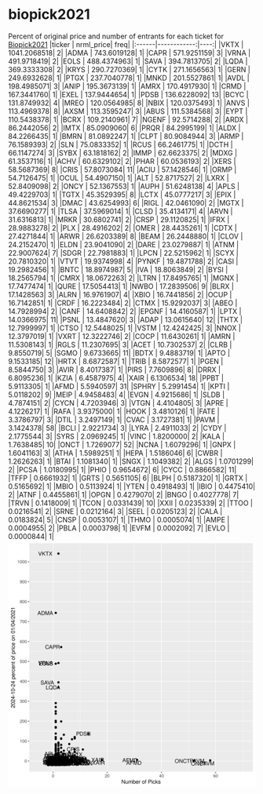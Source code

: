 # biopick2021
Percent of original price and number of entrants for each ticket for [Biopick2021](https://twitter.com/hashtag/Biopick2021)
|ticker |   nrml_price| freq|
|:------|------------:|----:|
|VKTX   | 1041.2068518|    2|
|ADMA   |  743.6019128|    1|
|CAPR   |  571.9251159|    3|
|VRNA   |  491.9718419|    2|
|EOLS   |  488.4374963|    1|
|SAVA   |  394.7813705|    2|
|LQDA   |  369.3333308|    2|
|KRYS   |  290.7270369|    1|
|CYTK   |  271.1656563|    1|
|GERN   |  249.6932628|    1|
|PTGX   |  237.7040778|    1|
|MNKD   |  201.5527861|    1|
|AVDL   |  198.4985071|    3|
|ANIP   |  195.3673139|    1|
|AMRX   |  170.4917930|    1|
|CRMD   |  167.3441760|    1|
|EXEL   |  137.9444654|    1|
|PDSB   |  136.6228092|   13|
|BCYC   |  131.8749932|    4|
|MREO   |  120.0564985|    8|
|NBIX   |  120.0375493|    1|
|ANVS   |  113.4969378|    8|
|AXSM   |  113.3595247|    3|
|ABUS   |  111.5384568|    3|
|EYPT   |  110.5438378|    1|
|BCRX   |  109.2140961|    7|
|NGENF  |   92.5714288|    2|
|ARDX   |   86.2442056|    2|
|IMTX   |   85.0909060|    6|
|PRQR   |   84.2995199|    1|
|ALDX   |   84.2266435|    1|
|BMRN   |   81.0892247|    1|
|CLPT   |   80.9084944|    3|
|ARMP   |   76.1589393|    2|
|SLN    |   75.0833352|    1|
|RCUS   |   66.2461775|    1|
|DCTH   |   66.1147274|    3|
|SYBX   |   63.1818162|    2|
|IMMP   |   62.6623375|    2|
|MDXG   |   61.3537116|    1|
|ACHV   |   60.6329102|    2|
|PHAR   |   60.0536193|    2|
|XERS   |   58.5687369|    8|
|CRIS   |   57.8073084|   11|
|ACIU   |   57.1428546|    1|
|ORMP   |   54.7126475|    1|
|OCUL   |   54.4907150|    1|
|ALT    |   52.8717527|    2|
|LXRX   |   52.8409098|    2|
|ONCY   |   52.1367553|    1|
|AUPH   |   51.6248138|    4|
|APLS   |   49.4229703|    1|
|TGTX   |   45.3529395|    8|
|LCTX   |   45.0777217|    3|
|EPIX   |   44.8621534|    3|
|DMAC   |   43.6254993|    6|
|RIGL   |   42.0461090|    2|
|MGTX   |   37.6690277|    1|
|TLSA   |   37.5969014|    1|
|CLSD   |   35.4134171|    4|
|ARVN   |   31.6316813|    1|
|MRKR   |   30.6802741|    2|
|CRSP   |   29.1120825|    1|
|IFRX   |   28.9883278|    2|
|PLX    |   28.4916202|    2|
|OMER   |   28.4435261|    1|
|CDTX   |   27.4271844|    1|
|ARWR   |   26.6203389|    8|
|BEAM   |   26.2448880|    1|
|CLOV   |   24.2152470|    1|
|ELDN   |   23.9041090|    2|
|DARE   |   23.0279887|    1|
|ATNM   |   22.9007624|    7|
|SDGR   |   22.7981883|    1|
|LPCN   |   22.5215962|    1|
|SCYX   |   20.7810320|    1|
|VTVT   |   19.9374998|    4|
|PYNKF  |   19.4871788|    2|
|CASI   |   19.2982456|    1|
|BNTC   |   18.8974987|    5|
|IVA    |   18.8063849|    2|
|BYSI   |   18.2565794|    1|
|CMRX   |   18.0672263|    2|
|LTRN   |   17.8495765|    1|
|MGNX   |   17.7477474|    1|
|QURE   |   17.5054413|    1|
|NWBO   |   17.2839506|    9|
|BLRX   |   17.1428563|    3|
|ALRN   |   16.9761907|    4|
|XBIO   |   16.7441856|    2|
|OCUP   |   16.7142851|    1|
|CRDF   |   16.2223484|    2|
|CTMX   |   15.9292037|    3|
|ABEO   |   14.7928994|    2|
|CANF   |   14.6408842|    2|
|EPGNF  |   14.4160587|    1|
|LPTX   |   14.0366975|   11|
|PSNL   |   13.4847620|    3|
|ADAP   |   13.0615640|   12|
|THTX   |   12.7999997|    1|
|CTSO   |   12.5448025|    1|
|VSTM   |   12.4242425|    3|
|NNOX   |   12.3797019|    1|
|VXRT   |   12.3222746|    2|
|COCP   |   11.6430261|    1|
|AMRN   |   11.5308143|    1|
|RGLS   |   11.2307695|    3|
|ACET   |   10.7302537|    2|
|CLRB   |    9.8550719|    5|
|SGMO   |    9.6733665|   11|
|BDTX   |    9.4883719|    1|
|APTO   |    9.1533185|   12|
|HRTX   |    8.6872587|    1|
|TRIB   |    8.5872577|    1|
|PGEN   |    8.5844750|    3|
|AVIR   |    8.4017387|    1|
|PIRS   |    7.7609896|    8|
|DRRX   |    6.8095236|    1|
|KZIA   |    6.4587975|    4|
|XAIR   |    6.1306534|   18|
|PPBT   |    5.9113305|    1|
|AFMD   |    5.5940597|   31|
|SPHRY  |    5.2991454|    1|
|KPTI   |    5.0118202|    9|
|MEIP   |    4.9458483|    4|
|EVGN   |    4.9215686|    1|
|SLDB   |    4.7874151|    2|
|CYCN   |    4.7203946|    3|
|VTGN   |    4.4104805|    3|
|APRE   |    4.1226217|    1|
|RAFA   |    3.9375000|    1|
|HOOK   |    3.4810126|    1|
|FATE   |    3.3786797|    3|
|DTIL   |    3.2497149|    1|
|CVAC   |    3.1727381|    1|
|PAVM   |    3.1424378|   58|
|BCLI   |    2.9221734|    3|
|LYRA   |    2.4911033|    2|
|CYDY   |    2.1775544|    3|
|SYRS   |    2.0969245|    1|
|VINC   |    1.8200000|    2|
|KALA   |    1.7638485|   10|
|ONCT   |    1.7269077|   52|
|NCNA   |    1.6079296|    1|
|GNPX   |    1.6041163|    3|
|ATHA   |    1.5989251|    1|
|HEPA   |    1.5186046|    6|
|CWBR   |    1.2626263|    1|
|BTAI   |    1.1081340|    1|
|SNGX   |    1.1049382|    2|
|ALGS   |    1.0701299|    2|
|PCSA   |    1.0180995|    1|
|PHIO   |    0.9654672|    6|
|CYCC   |    0.8866582|   11|
|TFFP   |    0.6661932|    1|
|GRTS   |    0.5651105|    6|
|BLPH   |    0.5187320|    1|
|GRTX   |    0.5165692|    1|
|MBIO   |    0.5113924|    1|
|YTEN   |    0.4918493|    1|
|IBIO   |    0.4475410|    2|
|ATNF   |    0.4455861|    1|
|OPGN   |    0.4279070|    2|
|BNGO   |    0.4027778|    7|
|TRVN   |    0.1418009|    1|
|TCON   |    0.0331439|   10|
|XXII   |    0.0235339|    2|
|TTOO   |    0.0216541|    2|
|SRNE   |    0.0212164|    3|
|SEEL   |    0.0205123|    2|
|CALA   |    0.0183824|    5|
|CNSP   |    0.0053107|    1|
|THMO   |    0.0005074|    1|
|AMPE   |    0.0004955|    2|
|PBLA   |    0.0003798|    1|
|EVFM   |    0.0002092|    7|
|EVLO   |    0.0000844|    1|
![retvspicks](biopicks.png?raw=true)
